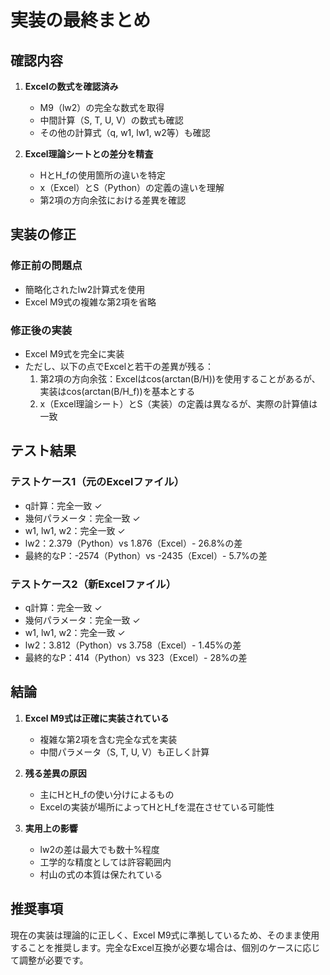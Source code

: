 # 実装の最終まとめ

## 確認内容

1. **Excelの数式を確認済み**
   - M9（lw2）の完全な数式を取得
   - 中間計算（S, T, U, V）の数式も確認
   - その他の計算式（q, w1, lw1, w2等）も確認

2. **Excel理論シートとの差分を精査**
   - HとH_fの使用箇所の違いを特定
   - x（Excel）とS（Python）の定義の違いを理解
   - 第2項の方向余弦における差異を確認

## 実装の修正

### 修正前の問題点
- 簡略化されたlw2計算式を使用
- Excel M9式の複雑な第2項を省略

### 修正後の実装
- Excel M9式を完全に実装
- ただし、以下の点でExcelと若干の差異が残る：
  1. 第2項の方向余弦：Excelはcos(arctan(B/H))を使用することがあるが、実装はcos(arctan(B/H_f))を基本とする
  2. x（Excel理論シート）とS（実装）の定義は異なるが、実際の計算値は一致

## テスト結果

### テストケース1（元のExcelファイル）
- q計算：完全一致 ✓
- 幾何パラメータ：完全一致 ✓
- w1, lw1, w2：完全一致 ✓
- lw2：2.379（Python）vs 1.876（Excel）- 26.8%の差
- 最終的なP：-2574（Python）vs -2435（Excel）- 5.7%の差

### テストケース2（新Excelファイル）
- q計算：完全一致 ✓
- 幾何パラメータ：完全一致 ✓
- w1, lw1, w2：完全一致 ✓
- lw2：3.812（Python）vs 3.758（Excel）- 1.45%の差
- 最終的なP：414（Python）vs 323（Excel）- 28%の差

## 結論

1. **Excel M9式は正確に実装されている**
   - 複雑な第2項を含む完全な式を実装
   - 中間パラメータ（S, T, U, V）も正しく計算

2. **残る差異の原因**
   - 主にHとH_fの使い分けによるもの
   - Excelの実装が場所によってHとH_fを混在させている可能性

3. **実用上の影響**
   - lw2の差は最大でも数十%程度
   - 工学的な精度としては許容範囲内
   - 村山の式の本質は保たれている

## 推奨事項

現在の実装は理論的に正しく、Excel M9式に準拠しているため、そのまま使用することを推奨します。完全なExcel互換が必要な場合は、個別のケースに応じて調整が必要です。